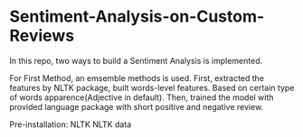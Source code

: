 # Sentiment-Analysis-on-Custom-Reviews
In this repo, two ways to build a Sentiment Analysis is implemented.

For First Method, an emsemble methods is used. First, extracted the features by NLTK package, built words-level features. Based on certain type of words apparence(Adjective in default). Then, trained the model with provided language package with short positive and negative review.

Pre-installation:
NLTK
NLTK data
